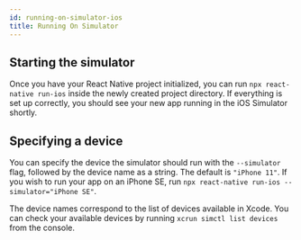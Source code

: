 ```yaml
---
id: running-on-simulator-ios
title: Running On Simulator
---
```


## Starting the simulator

Once you have your React Native project initialized, you can run `npx react-native run-ios` inside the newly created project directory. If everything is set up correctly, you should see your new app running in the iOS Simulator shortly.

## Specifying a device

You can specify the device the simulator should run with the `--simulator` flag, followed by the device name as a string. The default is `"iPhone 11"`. If you wish to run your app on an iPhone SE, run `npx react-native run-ios --simulator="iPhone SE"`.

The device names correspond to the list of devices available in Xcode. You can check your available devices by running `xcrun simctl list devices` from the console.
